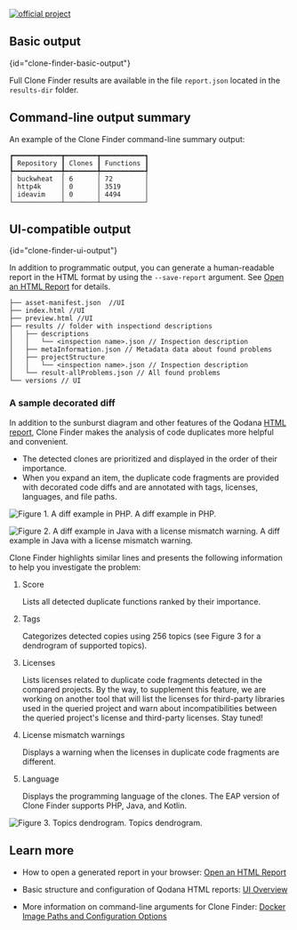 [//]: # (title: Clone Finder output formats)

[![official project](https://jb.gg/badges/official-flat-square.svg)](https://confluence.jetbrains.com/display/ALL/JetBrains+on+GitHub)

## Basic output
{id="clone-finder-basic-output"}

Full Clone Finder results are available in the file `report.json` located in the `results-dir` folder.


## Command-line output summary

An example of the Clone Finder command-line summary output:
``` shell
┏━━━━━━━━━━━━┳━━━━━━━━┳━━━━━━━━━━━┓
┃ Repository ┃ Clones ┃ Functions ┃
┡━━━━━━━━━━━━╇━━━━━━━━╇━━━━━━━━━━━┩
│ buckwheat  │ 6      │ 72        │
│ http4k     │ 0      │ 3519      │
│ ideavim    │ 0      │ 4494      │
└────────────┴────────┴───────────┘
```

## UI-compatible output
{id="clone-finder-ui-output"}

In addition to programmatic output, you can generate a human-readable report in the HTML format by using the `--save-report` argument.
See [Open an HTML Report](html-report.md) for details.

```shell
├── asset-manifest.json  //UI
├── index.html //UI
├── preview.html //UI
├── results // folder with inspectiond descriptions
│   ├── descriptions
│   │   └── <inspection name>.json // Inspection description
│   ├── metaInformation.json // Metadata data about found problems
│   ├── projectStructure
│   │   └── <inspection name>.json // Inspection description
│   └── result-allProblems.json // All found problems
└── versions // UI
```

### A sample decorated diff
In addition to the sunburst diagram and other features of the Qodana [HTML report](ui-overview.md), Clone Finder makes the analysis of code duplicates more helpful and convenient.
- The detected clones are prioritized and displayed in the order of their importance.
- When you expand an item, the duplicate code fragments are provided with decorated code diffs and are annotated with tags, licenses, languages, and file paths.

![](php-diff.png "Figure 1. A diff example in PHP.")
A diff example in PHP.

![](java-diff.png "Figure 2. A diff example in Java with a license mismatch warning.")
A diff example in Java with a license mismatch warning.

Clone Finder highlights similar lines and presents the following information to help you investigate the problem:
1. Score

    Lists all detected duplicate functions ranked by their importance.
2. Tags

    Categorizes detected copies using 256 topics (see Figure 3 for a dendrogram of supported topics).
3. Licenses

    Lists licenses related to duplicate code fragments detected in the compared projects.
By the way, to supplement this feature, we are working on another tool that will list the licenses for third-party libraries used in the queried project and warn about incompatibilities between the queried project's license and third-party licenses. Stay tuned!
4. License mismatch warnings

    Displays a warning when the licenses in duplicate code fragments are different.
5. Language

    Displays the programming language of the clones. The EAP version of Clone Finder supports PHP, Java, and Kotlin.

![](topic-tree.png "Figure 3. Topics dendrogram.")
Topics dendrogram.

## Learn more

* How to open a generated report in your browser: [Open an HTML Report](html-report.md)

* Basic structure and configuration of Qodana HTML reports: [UI Overview](ui-overview.md)

* More information on command-line arguments for Clone Finder: [Docker Image Paths and Configuration Options](clone-finder-docker-techs.md)
